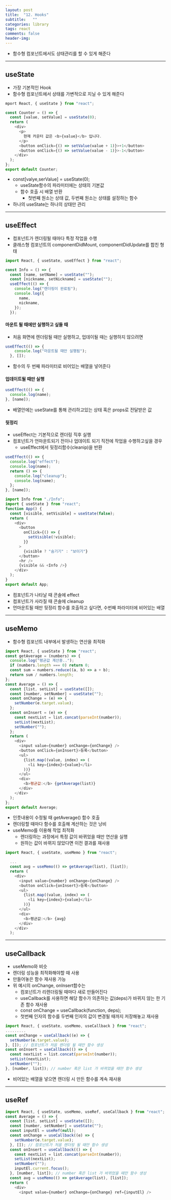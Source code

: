 ```yaml
---
layout: post
title:  "12. Hooks"
subtitle:   ""
categories: library
tags: react
comments: false
header-img: 
---
```


- 함수형 컴포넌트에서도 상태관리를 할 수 있게 해준다   

***

## useState
- 가장 기본적인 Hook
- 함수형 컴포넌트에서 상태를 가변적으로 지닐 수 있게 해준다   

```javascript
mport React, { useState } from "react";

const Counter = () => {
  const [value, setValue] = useState(0);
  return (
    <div>
      <p>
        현재 카운터 값은 <b>{value}</b> 입니다.
      </p>
      <button onClick={() => setValue(value + 1)}>+1</button>
      <button onClick={() => setValue(value - 1)}>-1</button>
    </div>
  );
};
export default Counter;
```

- const\[valye,serValue] = useState(0);
  - useState함수의 파라미터에는 상태의 기본값
  - 함수 호출 시 배열 반환
    - 첫번째 원소는 상태 값, 두번째 원소는 상태를 설정하는 함수
- 하나의 useState는 하나의 상태만 관리   

***

## useEffect
- 컴포넌트가 렌더링될 때마다 특정 작업을 수행
- 클래스형 컴포넌트의 componentDidMount, componentDidUpdate를 합친 형태   

```javascript
import React, { useState, useEffect } from "react";

const Info = () => {
  const [name, setName] = useState("");
  const [nickname, setNickname] = useState("");
  useEffect(() => {
    console.log("렌더링이 완료됨");
    console.log({
      name,
      nickname,
    });
  });
```


#### 마운트 될 때에만 실행하고 싶들 때
- 처음 화면에 렌더링될 때만 실행하고, 업데이될 때는 실행하지 않으려면   

```javascript
useEffect(() => {
    console.log("마운트될 때만 실행됨");
  }, []);
```

- 함수의 두 번째 파라미터로 비어있는 배열을 넣어준다   

#### 업데이트될 때만 실행   
```javascript
useEffect(() => {
  console.log(name);
}, [name]);
```
- 배열안에는 useState를 통해 관리하고있는 상태 혹은 props로 전달받은 값   

#### 뒷정리
- useEffect는 기본적으로 렌더링 직후 실행
- 컴포넌트가 언마운트되기 전이나 업데이트 되기 직전에 작업을 수행하고싶을 경우
  - useEffect에서 뒷정리함수(cleanip)을 반환   

```javascript
useEffect(() => {
  console.log("effect");
  console.log(name);
  return () => {
    console.log("cleanup");
    console.log(name);
  };
}, [name]);
```
```javascript
import Info from "./Info";
import { useState } from "react";
function App() {
  const [visible, setVisible] = useState(false);
  return (
    <div>
      <button
        onClick={() => {
          setVisible(!visible);
        }}
      >
        {visible ? "숨기기" : "보이기"}
      </button>
      <hr />
      {visible && <Info />}
    </div>
  );
}
export default App;
```

- 컴포넌트가 나타날 때 콘솔에 effect
- 컴포넌트가 사라질 때 콘솔에 cleanup
- 언마운트될 때만 뒷정리 함수를 호출하고 싶다면, 수번째 파라미터에 비어있는 배열   

***

## useMemo
- 함수형 컴포넌트 내부에서 발생하는 연산을 최적화   

```javascript
import React, { useState } from "react";
const getAverage = (numbers) => {
  console.log("평균값 계산중..");
  if (numbers.length === 0) return 0;
  const sum = numbers.reduce((a, b) => a + b);
  return sum / numbers.length;
};
const Average = () => {
  const [list, setList] = useState([]);
  const [number, setNumber] = useState("");
  const onChange = (e) => {
    setNumber(e.target.value);
  };
  const onInsert = (e) => {
    const nextList = list.concat(parseInt(number));
    setList(nextList);
    setNumber("");
  };
  return (
    <div>
      <input value={number} onChange={onChange} />
      <button onClick={onInsert}>등록</button>
      <ul>
        {list.map((value, index) => (
          <li key={index}>{value}</li>
        ))}
      </ul>
      <div>
        <b>평균값:</b> {getAverage(list)}
      </div>
    </div>
  );
};
export default Average;
```
- 인풋내용이 수정될 때 getAverage() 함수 호출
- 렌더링할 때마다 함수를 호출해 계산하는 것은 낭비
- useMemo를 이용해 작업 최적화
  - 렌더링하는 과정에서 특정 값이 바뀌었을 때만 연산을 실행
  - 원하는 값이 바뀌지 않았다면 이전 결과를 재사용   

```javascript
import React, { useState, useMemo } from "react";

  ...
  const avg = useMemo(() => getAverage(list), [list]);
  return (
    <div>
      <input value={number} onChange={onChange} />
      <button onClick={onInsert}>등록</button>
      <ul>
        {list.map((value, index) => (
          <li key={index}>{value}</li>
        ))}
      </ul>
      <div>
        <b>평균값:</b> {avg}
      </div>
    </div>
  );
```

***

## useCallback   
- useMemo와 비슷
- 렌더링 성능을 최적화해야할 때 사용
- 만들어놓은 함수 재사용 가능
- 위 예시의 onChange, onInsert함수는
  - 컴포넌트가 리렌더링될 때마다 새로 만들어진다
  - useCallback를 사용하면 해당 함수가 의존하는 값(deps)가 바뀌지 않는 한 기존 함수 재사용
  - const onChange = useCallback(function, deps);   
  - 첫번째 인자의 함수를 두번째 인자의 값이 변경될 때까지 저장해놓고 재사용   

```javascript
import React, { useState, useMemo, useCallback } from "react";
.........
const onChange = useCallback((e) => {
  setNumber(e.target.value);
}, []); // 컴포넌트가 처음 렌더링 될 때만 함수 생성
const onInsert = useCallback(() => {
  const nextList = list.concat(parseInt(number));
  setList(nextList);
  setNumber("");
}, [number, list]); // number 혹은 list 가 바뀌었을 때만 함수 생성
```

- 비어있는 배열을 넣으면 렌더링 시 만든 함수를 계속 재사용   

***

## useRef   

```javascript
import React, { useState, useMemo, useRef, useCallback } from "react";
const Average = () => {
  const [list, setList] = useState([]);
  const [number, setNumber] = useState("");
  const inputEl = useRef(null);
  const onChange = useCallback((e) => {
    setNumber(e.target.value);
  }, []); // 컴포넌트가 처음 렌더링 될 때만 함수 생성
  const onInsert = useCallback(() => {
    const nextList = list.concat(parseInt(number));
    setList(nextList);
    setNumber("");
    inputEl.current.focus();
  }, [number, list]); // number 혹은 list 가 바뀌었을 때만 함수 생성
  const avg = useMemo(() => getAverage(list), [list]);
  return (
    <div>
      <input value={number} onChange={onChange} ref={inputEl} />
```
